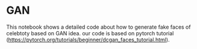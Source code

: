 # GAN

This notebook shows a detailed code about how to generate fake faces of celebtoty based on GAN idea.
our code is based on pytorch tutorial (https://pytorch.org/tutorials/beginner/dcgan_faces_tutorial.html).
